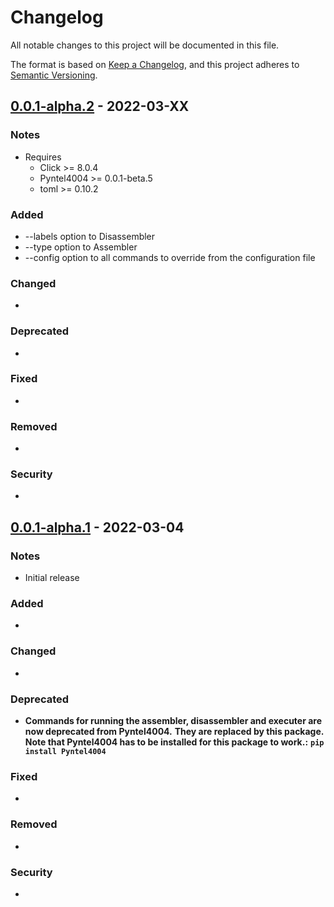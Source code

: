 # Changelog
All notable changes to this project will be documented in this file.

The format is based on [Keep a Changelog](https://keepachangelog.com/en/1.0.0/),
and this project adheres to [Semantic Versioning](https://semver.org/spec/v2.0.0.html).
## [0.0.1-alpha.2](https://pypi.org/project/Pyntel4004-cli/0.0.1a2/) - 2022-03-XX

### Notes
- Requires
  - Click >= 8.0.4
  - Pyntel4004 >= 0.0.1-beta.5
  - toml >= 0.10.2
### Added
- --labels option to Disassembler
- --type option to Assembler
- --config option to all commands to override from the configuration file
### Changed
- 
### Deprecated
- 
### Fixed
-
### Removed
-
### Security
-

## [0.0.1-alpha.1](https://pypi.org/project/Pyntel4004-cli/0.0.1a1/) - 2022-03-04

### Notes
- Initial release
### Added
- 
### Changed
- 
### Deprecated
- **Commands for running the assembler, disassembler and executer are now deprecated from Pyntel4004.**
  **They are replaced by this package.** 
  **Note that Pyntel4004 has to be installed for this package to work.:** 
  **`pip install Pyntel4004`**
### Fixed
-
### Removed
-
### Security
-
